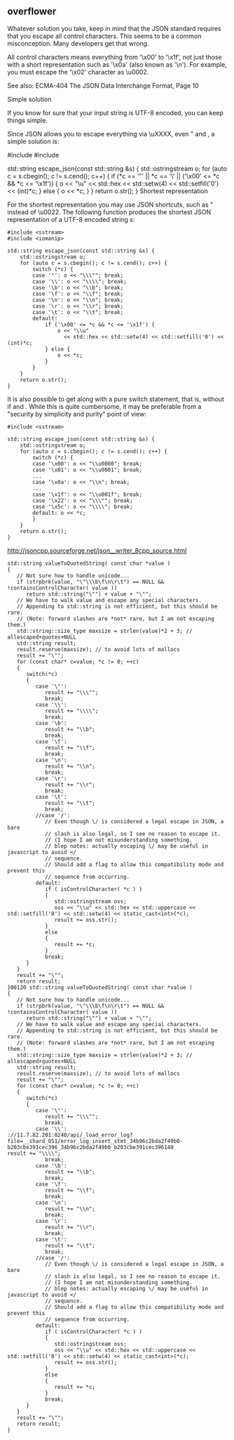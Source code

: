 ## overflower 

Whatever solution you take, keep in mind that the JSON standard requires that you escape all control characters. This seems to be a common misconception. Many developers get that wrong.

All control characters means everything from '\x00' to '\x1f', not just those with a short representation such as '\x0a' (also known as '\n'). For example, you must escape the '\x02' character as \u0002.

See also: ECMA-404 The JSON Data Interchange Format, Page 10

Simple solution

If you know for sure that your input string is UTF-8 encoded, you can keep things simple.

Since JSON allows you to escape everything via \uXXXX, even " and \, a simple solution is:

#include <sstream>
#include <iomanip>

std::string escape_json(const std::string &s) {
    std::ostringstream o;
    for (auto c = s.cbegin(); c != s.cend(); c++) {
        if (*c == '"' || *c == '\\' || ('\x00' <= *c && *c <= '\x1f')) {
            o << "\\u"
              << std::hex << std::setw(4) << std::setfill('0') << (int)*c;
        } else {
            o << *c;
        }
    }
    return o.str();
}
Shortest representation

For the shortest representation you may use JSON shortcuts, such as \" instead of \u0022. The following function produces the shortest JSON representation of a UTF-8 encoded string s:


```
#include <sstream>
#include <iomanip>

std::string escape_json(const std::string &s) {
    std::ostringstream o;
    for (auto c = s.cbegin(); c != s.cend(); c++) {
        switch (*c) {
        case '"': o << "\\\""; break;
        case '\\': o << "\\\\"; break;
        case '\b': o << "\\b"; break;
        case '\f': o << "\\f"; break;
        case '\n': o << "\\n"; break;
        case '\r': o << "\\r"; break;
        case '\t': o << "\\t"; break;
        default:
            if ('\x00' <= *c && *c <= '\x1f') {
                o << "\\u"
                  << std::hex << std::setw(4) << std::setfill('0') << (int)*c;
            } else {
                o << *c;
            }
        }
    }
    return o.str();
}
```

It is also possible to get along with a pure switch statement, that is, without if and <iomanip>. While this is quite cumbersome, it may be preferable from a "security by simplicity and purity" point of view:

```
#include <sstream>

std::string escape_json(const std::string &s) {
    std::ostringstream o;
    for (auto c = s.cbegin(); c != s.cend(); c++) {
        switch (*c) {
        case '\x00': o << "\\u0000"; break;
        case '\x01': o << "\\u0001"; break;
        ...
        case '\x0a': o << "\\n"; break;
        ...
        case '\x1f': o << "\\u001f"; break;
        case '\x22': o << "\\\""; break;
        case '\x5c': o << "\\\\"; break;
        default: o << *c;
        }
    }
    return o.str();
}
```

http://jsoncpp.sourceforge.net/json__writer_8cpp_source.html
```
std::string valueToQuotedString( const char *value )
{
   // Not sure how to handle unicode...
   if (strpbrk(value, "\"\\\b\f\n\r\t") == NULL && !containsControlCharacter( value ))
      return std::string("\"") + value + "\"";
   // We have to walk value and escape any special characters.
   // Appending to std::string is not efficient, but this should be rare.
   // (Note: forward slashes are *not* rare, but I am not escaping them.)
   std::string::size_type maxsize = strlen(value)*2 + 3; // allescaped+quotes+NULL
   std::string result;
   result.reserve(maxsize); // to avoid lots of mallocs
   result += "\"";
   for (const char* c=value; *c != 0; ++c)
   {
      switch(*c)
      {
         case '\"':
            result += "\\\"";
            break;
         case '\\':
            result += "\\\\";
            break;
         case '\b':
            result += "\\b";
            break;
         case '\f':
            result += "\\f";
            break;
         case '\n':
            result += "\\n";
            break;
         case '\r':
            result += "\\r";
            break;
         case '\t':
            result += "\\t";
            break;
         //case '/':
            // Even though \/ is considered a legal escape in JSON, a bare
            // slash is also legal, so I see no reason to escape it.
            // (I hope I am not misunderstanding something.
            // blep notes: actually escaping \/ may be useful in javascript to avoid </ 
            // sequence.
            // Should add a flag to allow this compatibility mode and prevent this 
            // sequence from occurring.
         default:
            if ( isControlCharacter( *c ) )
            {
               std::ostringstream oss;
               oss << "\\u" << std::hex << std::uppercase << std::setfill('0') << std::setw(4) << static_cast<int>(*c);
               result += oss.str();
            }
            else
            {
               result += *c;
            }
            break;
      }
   }
   result += "\"";
   return result;
}00120 std::string valueToQuotedString( const char *value )
{
   // Not sure how to handle unicode...
   if (strpbrk(value, "\"\\\b\f\n\r\t") == NULL && !containsControlCharacter( value ))
      return std::string("\"") + value + "\"";
   // We have to walk value and escape any special characters.
   // Appending to std::string is not efficient, but this should be rare.
   // (Note: forward slashes are *not* rare, but I am not escaping them.)
   std::string::size_type maxsize = strlen(value)*2 + 3; // allescaped+quotes+NULL
   std::string result;
   result.reserve(maxsize); // to avoid lots of mallocs
   result += "\"";
   for (const char* c=value; *c != 0; ++c)
   {
      switch(*c)
      {
         case '\"':
            result += "\\\"";
            break;
         case '\\':
://11.7.82.201:8240/api/_load_error_log?file=__shard_851/error_log_insert_stmt_34b96c2bda2f49b0-b203cbe391cec396_34b96c2bda2f49b0_b203cbe391cec396140             result += "\\\\";
            break;
         case '\b':
            result += "\\b";
            break;
         case '\f':
            result += "\\f";
            break;
         case '\n':
            result += "\\n";
            break;
         case '\r':
            result += "\\r";
            break;
         case '\t':
            result += "\\t";
            break;
         //case '/':
            // Even though \/ is considered a legal escape in JSON, a bare
            // slash is also legal, so I see no reason to escape it.
            // (I hope I am not misunderstanding something.
            // blep notes: actually escaping \/ may be useful in javascript to avoid </
            // sequence.
            // Should add a flag to allow this compatibility mode and prevent this
            // sequence from occurring.
         default:
            if ( isControlCharacter( *c ) )
            {
               std::ostringstream oss;
               oss << "\\u" << std::hex << std::uppercase << std::setfill('0') << std::setw(4) << static_cast<int>(*c);
               result += oss.str();
            }
            else
            {
               result += *c;
            }
            break;
      }
   }
   result += "\"";
   return result;
}
```
